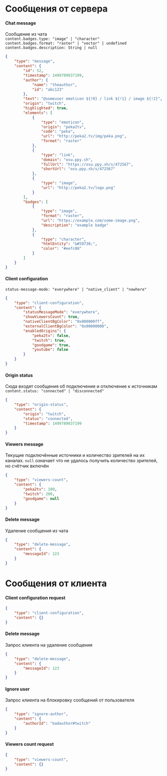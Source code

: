 # Сообщения от сервера

#### Chat message 
Сообщение из чата   
`content.badges.type: "image" | "character"`  
`content.badges.format: "raster" | "vector" | undefined`
`content.badges.description: String | null`  
```json
{
    "type": "message",
    "content": {
        "id": 52,
        "timestamp": 1499789037199,
        "author": {
            "name": "theauthor",
            "id": "abc123"
        },
        "text": "@someuser emoticon ${!0} / link ${!1} / image ${!2}",
        "origin": "twitch",
        "highlighted": true,
        "elements": [
            {
                "type": "emoticon",
                "origin": "peka2tv",
                "code": "peka",
                "url": "http://peka2.tv/img/peka.png",
                "format": "raster"
            },
            {
                "type": "link",
                "domain": "osu.ppy.sh",
                "fullUrl": "https://osu.ppy.sh/s/472567",
                "shortUrl": "osu.ppy.sh/s/472567"
            },
            {
                "type": "image",
                "url": "http://peka2.tv/logo.png"
            }
        ],
        "badges": [
            {
                "type": "image",
                "format": "raster",
                "url": "https://example.com/some-image.png",
                "description": "example badge"
            },
            {
                "type": "character",
                "htmlEntity": "&#59730;",
                "color": "#eefc08"
            }
        ]
    }
}
```

#### Client configuration
`status-message-mode: "everywhere" | "native_client" | "nowhere"`
```json
{
    "type": "client-configuration",
    "content": {
        "statusMessageMode": "everywhere",
        "showViewersCount": true,
        "nativeClientBgColor": "0x000000ff",
        "externalClientBgColor": "0x00000000",
        "enabledOrigins": {
            "peka2tv": false,
            "twitch": true,
            "goodgame": true,
            "youtube": false
        }
    }
}
```

#### Origin status
Сюда входят сообщения об подключение и отключение к источникам  
`content.status: "connected" | "disconnected"`  
```json
{
    "type": "origin-status",
    "content": {
        "origin": "twitch",
        "status": "connected",
        "timestamp": 1499789037199
    }
}
```

#### Viewers message
Текущие подключённые источники и количество зрителей на их каналах. 
`null` означает что не удалось получить количество зрителей, но счётчик включён 
```json
{
    "type": "viewers-count",
    "content": {
        "peka2tv": 100,
        "twitch": 200,
        "goodgame": null
    }
}
```

#### Delete message 
Удаление сообщения из чата
```json
{
    "type": "delete-message",
    "content": {
        "messageId": 123
    }
}
```




# Сообщения от клиента

#### Client configuration request 
```json
{
    "type": "client-configuration",
    "content": {}
}
```

#### Delete message
Запрос клиента на удаление сообщения
```json
{
    "type": "delete-message",
    "content": {
        "messageId": 123
    }
}
```

#### Ignore user
Запрос клиента на блокировку сообщений от пользователя
```json
{
    "type": "ignore-author",
    "content": {
        "authorId": "badauthor#twitch"
    }
}
```

#### Viewers count request  
```json
{
    "type": "viewers-count",
    "content": {}
}
```
